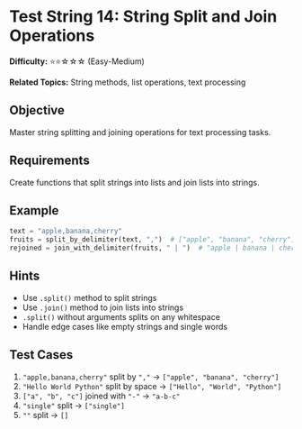 # Test String 14: String Split and Join Operations

**Difficulty:** ⭐⭐☆☆☆ (Easy-Medium)

**Related Topics:** String methods, list operations, text processing

## Objective

Master string splitting and joining operations for text processing tasks.

## Requirements

Create functions that split strings into lists and join lists into strings.

## Example

```python
text = "apple,banana,cherry"
fruits = split_by_delimiter(text, ",")  # ["apple", "banana", "cherry"]
rejoined = join_with_delimiter(fruits, " | ")  # "apple | banana | cherry"
```

## Hints

- Use `.split()` method to split strings
- Use `.join()` method to join lists into strings
- `.split()` without arguments splits on any whitespace
- Handle edge cases like empty strings and single words

## Test Cases

1. `"apple,banana,cherry"` split by `","` → `["apple", "banana", "cherry"]`
2. `"Hello World Python"` split by space → `["Hello", "World", "Python"]`
3. `["a", "b", "c"]` joined with `"-"` → `"a-b-c"`
4. `"single"` split → `["single"]`
5. `""` split → `[]`
